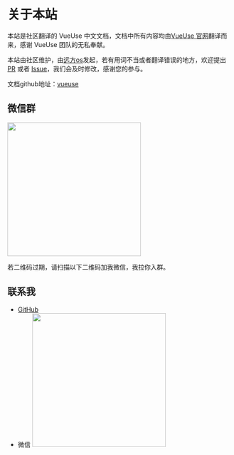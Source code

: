 # 关于本站

本站是社区翻译的 VueUse 中文文档，文档中所有内容均由[VueUse 官网](https://vueuse.org/)翻译而来，感谢 VueUse 团队的无私奉献。

本站由社区维护，由[远方os](https://github.com/Alfred-Skyblue)发起，若有用词不当或者翻译错误的地方，欢迎提出 [PR](https://github.com/cn-docs/vueuse/pulls) 或者 [Issue](https://github.com/cn-docs/vueuse/issues)，我们会及时修改，感谢您的参与。

文档github地址：[vueuse](https://github.com/cn-docs/vueuse)

## 微信群

 <img width="300" height="300" src="/group.jpg" >

若二维码过期，请扫描以下二维码加我微信，我拉你入群。

## 联系我

- [GitHub](https://github.com/Alfred-Skyblue)
- 微信
  <img width="300" height="300" src="/wechat.png">
